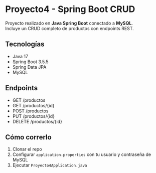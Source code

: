# Proyecto4 - Spring Boot CRUD

Proyecto realizado en **Java Spring Boot** conectado a **MySQL**.  
Incluye un CRUD completo de productos con endpoints REST.

## Tecnologías
- Java 17
- Spring Boot 3.5.5
- Spring Data JPA
- MySQL

## Endpoints
- GET /productos
- GET /productos/{id}
- POST /productos
- PUT /productos/{id}
- DELETE /productos/{id}

## Cómo correrlo
1. Clonar el repo
2. Configurar `application.properties` con tu usuario y contraseña de MySQL
3. Ejecutar `Proyecto4Application.java`
